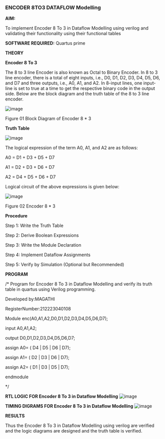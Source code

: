 ### ENCODER 8TO3 DATAFLOW Modelling

**AIM:**

To implement  Encoder 8 To 3 in Dataflow Modelling using verilog and validating their functionality using their functional tables

**SOFTWARE REQUIRED:** Quartus prime

**THEORY**

**Encoder 8 To 3**

The 8 to 3 line Encoder is also known as Octal to Binary Encoder. In 8 to 3 line encoder, there is a total of eight inputs, i.e., D0, D1, D2, D3, D4, D5, D6, and D7 and three outputs, i.e., A0, A1, and A2. In 8-input lines, one input-line is set to true at a time to get the respective binary code in the output side. Below are the block diagram and the truth table of the 8 to 3 line encoder.

![image](https://github.com/naavaneetha/ENCODER8TO3DATAFLOW/assets/154305477/0bc242c1-eb9e-4c47-afe5-30428470efc3)

Figure 01  Block Diagram of Encoder 8 * 3

**Truth Table**

![image](https://github.com/naavaneetha/ENCODER8TO3DATAFLOW/assets/154305477/35496b14-ae6e-4cd1-9abd-d6736b576575)

The logical expression of the term A0, A1, and A2 are as follows:

A0 = D1 + D3 + D5 + D7

A1 = D2 + D3 + D6 + D7

A2 = D4 + D5 + D6 + D7

Logical circuit of the above expressions is given below:

![image](https://github.com/naavaneetha/ENCODER8TO3DATAFLOW/assets/154305477/95acaee6-c873-4c75-89eb-ef09fb158053)

Figure 02  Encoder 8 * 3

**Procedure**

Step 1: Write the Truth Table

Step 2: Derive Boolean Expressions

Step 3: Write the Module Declaration

Step 4: Implement Dataflow Assignments

Step 5: Verify by Simulation (Optional but Recommended)

**PROGRAM**

/* Program for Encoder 8 To 3 in Dataflow Modelling and verify its truth table in quartus using Verilog programming. 

Developed by:MAGATHI 

RegisterNumber:212223040108

Module enc(A0,A1,A2,D0,D1,D2,D3,D4,D5,D6,D7);

input A0,A1,A2;

output D0,D1,D2,D3,D4,D5,D6,D7;

assign A0= ( D4 | D5 | D6 | D7);

assign A1= ( D2 | D3 | D6 | D7);

assign A2= ( D1 | D3 | D5 | D7);

endmodule

*/

**RTL LOGIC FOR Encoder 8 To 3 in Dataflow Modelling**
![image](https://github.com/user-attachments/assets/70ff5c86-a54f-4975-a1a8-1f9bd7174b63)

**TIMING DIGRAMS FOR Encoder 8 To 3 in Dataflow Modelling**
![image](https://github.com/user-attachments/assets/2707f503-4180-4108-8444-55abb9525f1c)

**RESULTS**

Thus the Encoder 8 To 3 in Dataflow Modelling using verilog are verified and the logic diagrams are designed and the truth table is verified.




